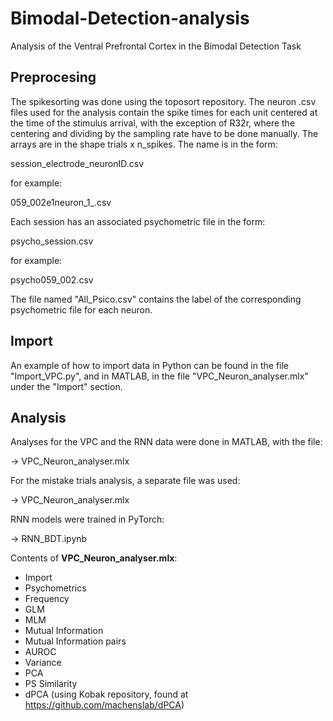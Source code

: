 # Bimodal-Detection-analysis
Analysis of the Ventral Prefrontal Cortex in the Bimodal Detection Task

## Preprocesing

The spikesorting was done using the toposort repository. The neuron .csv files used for the analysis contain the spike times for each unit centered at the time of the stimulus arrival,
with the exception of R32r, where the centering and dividing by the sampling rate have to be done manually. The arrays are in the shape trials x n_spikes.
The name is in the form:

session_electrode_neuronID.csv

for example:

059_002e1neuron_1_.csv

Each session has an associated psychometric file in the form:

psycho_session.csv

for example:

psycho059_002.csv

The file named "All_Psico.csv" contains the label of the corresponding psychometric file for each neuron.

## Import

An example of how to import data in Python can be found in the file "Import_VPC.py", and in MATLAB, in the file "VPC_Neuron_analyser.mlx" under the "Import" section.


## Analysis

Analyses for the VPC and the RNN data were done in MATLAB, with the file:

->  VPC_Neuron_analyser.mlx

For the mistake trials analysis, a separate file was used:

->  VPC_Neuron_analyser.mlx

RNN models were trained in PyTorch:

-> RNN_BDT.ipynb


Contents of **VPC_Neuron_analyser.mlx**:
* Import
* Psychometrics
* Frequency
* GLM
* MLM
* Mutual Information
* Mutual Information pairs
* AUROC
* Variance
* PCA
* PS Similarity
* dPCA (using Kobak repository, found at https://github.com/machenslab/dPCA)
